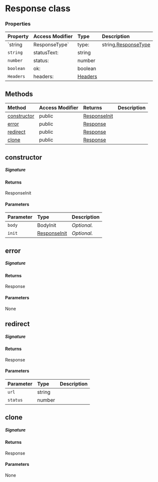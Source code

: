 # Response class









### Properties

| Property	   | Access Modifier | Type	| Description|
|:-------------|:----|:-------|:-----------|
|`string|ResponseType`     | type: | string,[ResponseType](ResponseType.md) |  |
|`string`     | statusText: | string |  |
|`number`     | status: | number |  |
|`boolean`     | ok: | boolean |  |
|`Headers`     | headers: | [Headers](Headers.md) |  |




## Methods

| Method	   | Access Modifier | Returns	| Description|
|:-------------|:----|:-------|:-----------|
|[constructor](#constructor~3egg9)     | public | [ResponseInit](ResponseInit.md) |  |
|[error](#error~o8xg9)     | public | [Response](Response.md) |  |
|[redirect](#redirect~ikt49)     | public | [Response](Response.md) |  |
|[clone](#clone~mtkw9)     | public | [Response](Response.md) |  |




## constructor



##### Signature

#### Returns
ResponseInit

#### Parameters


| Parameter	   | Type    | Description |
|:-------------|:---------------|:------------|
| `body`    | BodyInit | _Optional._ |
| `init`    | [ResponseInit](ResponseInit.md) | _Optional._ |


## error



##### Signature

#### Returns
Response

#### Parameters
None


## redirect



##### Signature

#### Returns
Response

#### Parameters


| Parameter	   | Type    | Description |
|:-------------|:---------------|:------------|
| `url`    | string |  |
| `status`    | number |  |


## clone



##### Signature

#### Returns
Response

#### Parameters
None

